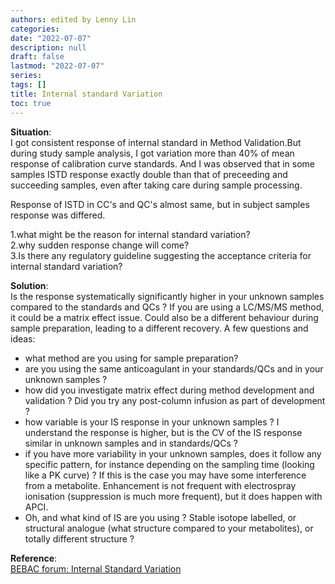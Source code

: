 ```yaml
---
authors: edited by Lenny Lin
categories:
date: "2022-07-07"
description: null
draft: false
lastmod: "2022-07-07"
series:
tags: []
title: Internal standard Variation
toc: true
---
```




<!--more-->

**Situation**:  
I got consistent response of internal standard in Method Validation.But during study sample analysis, I got variation more than 40% of mean response of calibration curve standards. And I was observed that in some samples ISTD response exactly double than that of preceeding and succeeding samples, even after taking care during sample processing.  

Response of ISTD in CC's and QC's almost same, but in subject samples response was differed.  


1.what might be the reason for internal standard variation?  
2.why sudden response change will come?  
3.Is there any regulatory guideline suggesting the acceptance criteria for internal standard variation?  

**Solution**:  
Is the response systematically significantly higher in your unknown samples compared to the standards and QCs ? If you are using a LC/MS/MS method, it could be a matrix effect issue. Could also be a different behaviour during sample preparation, leading to a different recovery. A few questions and ideas:  

- what method are you using for sample preparation?
- are you using the same anticoagulant in your standards/QCs and in your unknown samples ?
- how did you investigate matrix effect during method development and validation ? Did you try any post-column infusion as part of development ?
- how variable is your IS response in your unknown samples ? I understand the response is higher, but is the CV of the IS response similar in unknown samples and in standards/QCs ?
- if you have more variability in your unknown samples, does it follow any specific pattern, for instance depending on the sampling time (looking like a PK curve) ? If this is the case you may have some interference from a metabolite. Enhancement is not frequent with electrospray ionisation (suppression is much more frequent), but it does happen with APCI.
- Oh, and what kind of IS are you using ? Stable isotope labelled, or structural analogue (what structure compared to your metabolites), or totally different structure ?  

**Reference**:  
[BEBAC forum: Internal Standard Variation](https://forum.bebac.at/mix_entry.php?id=1768&page=0&category=0&order=time&descasc=DESC#p1770)
